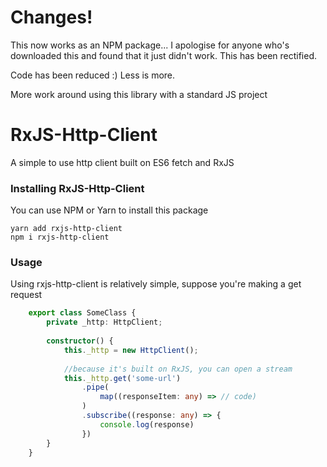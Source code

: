 <h1>Changes!</h1>
This now works as an NPM package... I apologise for anyone who's 
downloaded this and found that it just didn't work. This has been rectified.

Code has been reduced :) Less is more. 

More work around using this library with a standard JS project

<h1>RxJS-Http-Client</h1>

<p>A simple to use http client built on ES6 fetch and RxJS</p>

<h3>Installing RxJS-Http-Client</h3>
<p>You can use NPM or Yarn to install this package</p>

```$xslt
yarn add rxjs-http-client
npm i rxjs-http-client
```

<h3>Usage</h3>
<p>Using rxjs-http-client is relatively simple, suppose you're making a get request</p>

```typescript 
    export class SomeClass {
        private _http: HttpClient;
        
        constructor() {
            this._http = new HttpClient();
            
            //because it's built on RxJS, you can open a stream
            this._http.get('some-url')
                .pipe(
                    map((responseItem: any) => // code)
                )
                .subscribe((response: any) => {
                    console.log(response)
                })
        }
    }
```
